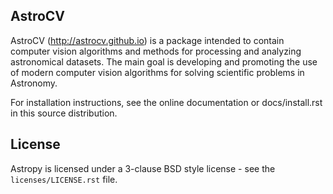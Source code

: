 ## AstroCV

AstroCV (<http://astrocv.github.io>) is a package intended to contain computer vision algorithms and methods for processing and analyzing astronomical datasets. The main goal is developing and promoting the use of modern computer vision algorithms for solving scientific problems in Astronomy.

For installation instructions, see the online documentation or docs/install.rst in this source distribution.

## License
Astropy is licensed under a 3-clause BSD style license - see the
``licenses/LICENSE.rst`` file.
